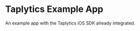 Taplytics Example App
=====================

An example app with the Taplytics iOS SDK already integrated.
